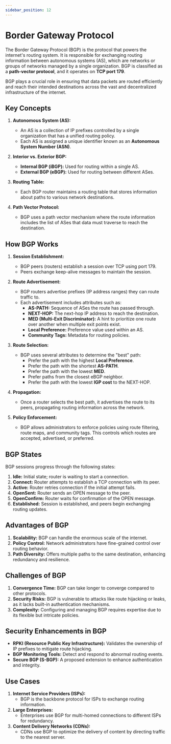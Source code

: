 ```yaml
---
sidebar_position: 12
---
```


# Border Gateway Protocol

The Border Gateway Protocol (BGP) is the protocol that powers the internet's routing system. It is responsible for exchanging routing information between autonomous systems (AS), which are networks or groups of networks managed by a single organization. BGP is classified as a **path-vector protocol**, and it operates on **TCP port 179**.

BGP plays a crucial role in ensuring that data packets are routed efficiently and reach their intended destinations across the vast and decentralized infrastructure of the internet.

## Key Concepts

1. **Autonomous System (AS):**

   - An AS is a collection of IP prefixes controlled by a single organization that has a unified routing policy.
   - Each AS is assigned a unique identifier known as an **Autonomous System Number (ASN)**.

2. **Interior vs. Exterior BGP:**

   - **Internal BGP (iBGP):** Used for routing within a single AS.
   - **External BGP (eBGP):** Used for routing between different ASes.

3. **Routing Table:**

   - Each BGP router maintains a routing table that stores information about paths to various network destinations.

4. **Path Vector Protocol:**
   - BGP uses a path vector mechanism where the route information includes the list of ASes that data must traverse to reach the destination.

## How BGP Works

1. **Session Establishment:**

   - BGP peers (routers) establish a session over TCP using port 179.
   - Peers exchange keep-alive messages to maintain the session.

2. **Route Advertisement:**

   - BGP routers advertise prefixes (IP address ranges) they can route traffic to.
   - Each advertisement includes attributes such as:
     - **AS-PATH:** Sequence of ASes the route has passed through.
     - **NEXT-HOP:** The next-hop IP address to reach the destination.
     - **MED (Multi-Exit Discriminator):** A hint to prioritize one route over another when multiple exit points exist.
     - **Local Preference:** Preference value used within an AS.
     - **Community Tags:** Metadata for routing policies.

3. **Route Selection:**

   - BGP uses several attributes to determine the "best" path:
     - Prefer the path with the highest **Local Preference**.
     - Prefer the path with the shortest **AS-PATH**.
     - Prefer the path with the lowest **MED**.
     - Prefer paths from the closest eBGP neighbor.
     - Prefer the path with the lowest **IGP cost** to the NEXT-HOP.

4. **Propagation:**

   - Once a router selects the best path, it advertises the route to its peers, propagating routing information across the network.

5. **Policy Enforcement:**
   - BGP allows administrators to enforce policies using route filtering, route maps, and community tags. This controls which routes are accepted, advertised, or preferred.

## BGP States

BGP sessions progress through the following states:

1. **Idle:** Initial state; router is waiting to start a connection.
2. **Connect:** Router attempts to establish a TCP connection with its peer.
3. **Active:** Router retries connection if the initial attempt fails.
4. **OpenSent:** Router sends an OPEN message to the peer.
5. **OpenConfirm:** Router waits for confirmation of the OPEN message.
6. **Established:** Session is established, and peers begin exchanging routing updates.

## Advantages of BGP

1. **Scalability:** BGP can handle the enormous scale of the internet.
2. **Policy Control:** Network administrators have fine-grained control over routing behavior.
3. **Path Diversity:** Offers multiple paths to the same destination, enhancing redundancy and resilience.

## Challenges of BGP

1. **Convergence Time:** BGP can take longer to converge compared to other protocols.
2. **Security Risks:** BGP is vulnerable to attacks like route hijacking or leaks, as it lacks built-in authentication mechanisms.
3. **Complexity:** Configuring and managing BGP requires expertise due to its flexible but intricate policies.

## Security Enhancements in BGP

- **RPKI (Resource Public Key Infrastructure):** Validates the ownership of IP prefixes to mitigate route hijacking.
- **BGP Monitoring Tools:** Detect and respond to abnormal routing events.
- **Secure BGP (S-BGP):** A proposed extension to enhance authentication and integrity.

## Use Cases

1. **Internet Service Providers (ISPs):**
   - BGP is the backbone protocol for ISPs to exchange routing information.
2. **Large Enterprises:**
   - Enterprises use BGP for multi-homed connections to different ISPs for redundancy.
3. **Content Delivery Networks (CDNs):**
   - CDNs use BGP to optimize the delivery of content by directing traffic to the nearest server.
